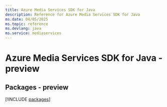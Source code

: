 ```yaml
---
title: Azure Media Services SDK for Java
description: Reference for Azure Media Services SDK for Java
ms.date: 04/05/2025
ms.topic: reference
ms.devlang: java
ms.service: mediaservices
---
```

# Azure Media Services SDK for Java - preview
## Packages - preview
[!INCLUDE [packages](media-services-index.md)]